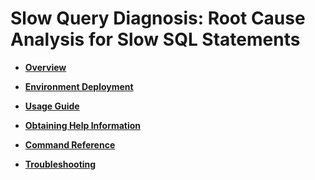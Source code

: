# Slow Query Diagnosis: Root Cause Analysis for Slow SQL Statements<a name="EN-US_TOPIC_0000001240824997"></a>

-   **[Overview](overview-62.md)** 

-   **[Environment Deployment](environment-deployment-62.md)** 

-   **[Usage Guide](usage-guide-62.md)** 

-   **[Obtaining Help Information](obtaining-help-information-62.md)** 

-   **[Command Reference](command-reference-62.md)** 

-   **[Troubleshooting](troubleshooting-62.md)** 
